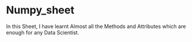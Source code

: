 # Numpy_sheet
 In this Sheet, I have learnt Almost all the Methods and Attributes which are enough for any Data Scientist.

